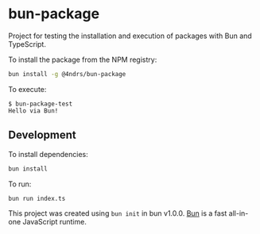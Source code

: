 # bun-package
Project for testing the installation and execution of packages with Bun and TypeScript.

To install the package from the NPM registry:
```bash
bun install -g @4ndrs/bun-package
```

To execute:
```console
$ bun-package-test
Hello via Bun!
```

## Development
To install dependencies:

```bash
bun install
```

To run:

```bash
bun run index.ts
```

This project was created using `bun init` in bun v1.0.0. [Bun](https://bun.sh) is a fast all-in-one JavaScript runtime.
